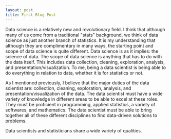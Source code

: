 ```yaml
---
layout: post
title: First Blog Post
---
```


Data science is a relatively new and revolutionary field. I think that although many of us come from a traditional "stats" background, we think of data science as just another branch of statistics. It is my understanding that although they are complimentary in many ways, the starting point and scope of data science is quite different. Data science is as it implies: the science of data. The scope of data science is anything that has to do with the data itself. This includes data collection, cleaning, exploration, analysis, and presentation/visualization. To me, being a data scientist is being able to do everything in relation to data, whether it is for statistics or not.

As I mentioned previously, I believe that the major duties of the data scientist are: collection, cleaning, exploration, analysis, and presentation/visualization of the data. The data scientist must have a wide variety of knowledge in different areas to be able to excel at these roles. They must be proficient in programming, applied statistics, a variety of softwares, and mathematics. The data scientist must be able to bring together all of these different disciplines to find data-driven solutions to problems.

Data scientists and statisticians share a wide variety of qualities.
